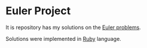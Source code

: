# Euler Project

It is repository has my solutions on the [Euler problems](https://projecteuler.net/archives).

Solutions were implemented in [Ruby](https://www.ruby-lang.org/) language.
